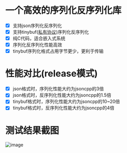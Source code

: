 # 一个高效的序列化反序列化库

- [x] 支持json序列化反序列化
- [x] 支持tinybuf([私有协议](https://github.com/xiongziliang/tinybuf/wiki/tinybuf%E5%BA%8F%E5%88%97%E5%8C%96%E5%8D%8F%E8%AE%AE))序列化反序列化
- [x] 纯C代码，适合嵌入式系统
- [x] 序列化反序列化性能高效
- [x] tinybuf序列化格式占用字节更少，更利于传输

# 性能对比(release模式)
- [x] json格式时，序列化性能大约为jsoncpp的3倍
- [x] json格式时，反序列化性能大约为jsoncpp的1.5倍
- [x] tinybuf格式时，序列化性能大约为jsoncpp的10~20倍
- [x] tinybuf格式时，反序列化性能大约为jsoncpp的4倍

# 测试结果截图
![image](https://user-images.githubusercontent.com/11495632/65878363-8076b500-e3c0-11e9-807a-c2ef51efe11c.png)
